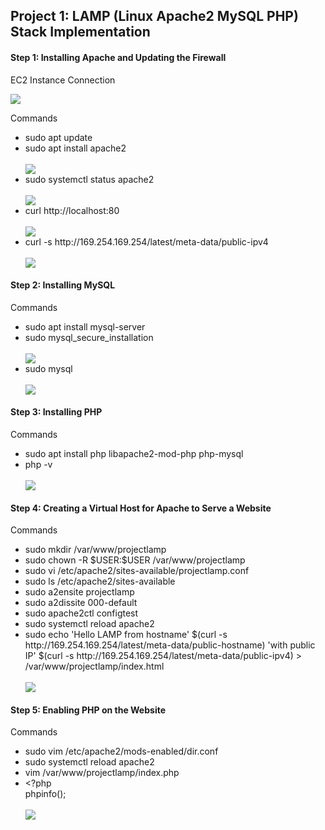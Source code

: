 <h2> Project 1: LAMP (Linux Apache2 MySQL PHP) Stack Implementation </h2>

<h4> Step 1: Installing Apache and Updating the Firewall </h4>

EC2 Instance Connection

<img src='EC2 Instance Connected.png'>

Commands

<ul>   
  
  <li> sudo apt update <br>
  <li> sudo apt install apache2 </li> 
  <br>
  <img src = 'Apache2 Installation.png'/> <br>
  <li> sudo systemctl status apache2 </li> <br>
  <img src = 'Apache2 Active.png'/> <br>
  <li> curl http://localhost:80 </li> <br>
  <img src = 'Apache2 Working.png'/> <br>
  <li> curl -s http://169.254.169.254/latest/meta-data/public-ipv4 </li> <br>
  <img src = 'Apache2 It Works.png'/> <br>
  
</ul>

<h4> Step 2: Installing MySQL </h4>

Commands

<ul>
  
  <li> sudo apt install mysql-server </li>
  <li> sudo mysql_secure_installation </li> <br>
  <img src = 'MySQL Secure Installation.png'/> <br>
  <li> sudo mysql </li> <br>
  <img src = 'MySQL.png'> 
  
</ul>

<h4> Step 3: Installing PHP </h4>

Commands

<ul>

  <li> sudo apt install php libapache2-mod-php php-mysql </li>
  <li> php -v </li> <br>
  <img src = 'PHP Installation.png'/>
  
</ul>

<h4> Step 4: Creating a Virtual Host for Apache to Serve a Website </h4>

Commands

<ul>
  
  <li> sudo mkdir /var/www/projectlamp </li>
  <li> sudo chown -R $USER:$USER /var/www/projectlamp </li>
  <li> sudo vi /etc/apache2/sites-available/projectlamp.conf </li>
  <li> sudo ls /etc/apache2/sites-available </li>
  <li> sudo a2ensite projectlamp </li>
  <li> sudo a2dissite 000-default </li>
  <li> sudo apache2ctl configtest </li>
  <li> sudo systemctl reload apache2 </li>
  <li> sudo echo 'Hello LAMP from hostname' $(curl -s http://169.254.169.254/latest/meta-data/public-hostname) 'with public IP' $(curl -s http://169.254.169.254/latest/meta-data/public-ipv4) > /var/www/projectlamp/index.html </li> <br>
  <img src = 'Website.png'/>
  
</ul>

<h4> Step 5: Enabling PHP on the Website </h4>

Commands

<ul>
    
  <li> sudo vim /etc/apache2/mods-enabled/dir.conf </li>
  <li> sudo systemctl reload apache2 </li>
  <li> vim /var/www/projectlamp/index.php </li>
  <li> &lt?php <br>
phpinfo(); </li> <br>
  <img src = 'PHP Version Information.png'/>
  
</ul>


